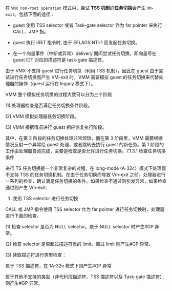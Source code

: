 
# 

在 `VMX non-root operation` 模式内，尝试 **TSS 机制**的**任务切换**会产生 `VM-exit`。包括下面的途径：

* guest 使用 TSS selector 或者 Task-gate selector 作为 far pointer 来执行 CALL、JMP 指。

* guest 执行 IRET 指令时, 由于 EFLAGS.NT=1 而发起任务切换。

* 在一个向量事件（中断或异常）delivery 期间尝试任务切换，即向量号在 guest IDT 对应的描述符是 task-gate 描述符。

由于 VMX 不支持 guest 进行任务切换（利用 TSS 机制），因此在 guest 由于尝试进行任务切换而产生 VM-exit 时，VMM 需要模拟 guest 的任务切换来代替处理器的操作（guest 运行在 legacy 模式下）。

VMM 整个模拟任务切换的过程大致可以分为三个阶段

(1) 处理器检查是否满足任务切换条件阶段。

(2) VMM 模拟处理器任务切换阶段。

(3) VMM 根据情况进行 guest 相应恢复执行阶段。

其中，在第 2 阶段的任务切换处理非常烦琐。而在第 3 阶段里，VMM 需要根据情况反射一个异常给 guest 处理，或者跳转去执行 guest 的新任务。第 1 阶段的工作由处理器自动完成，主要是检查是否允许进行任务切换。7.1.3.1 检查任务切换条件

进行 TS 任务切换是一个非常复杂的过程，在 Iong-mode (A-32c）模式下处理器不支持 TSS 的任务切换机制。在由于任务切换而导致 Vm-exit 之前，处理器进行一系列的检查，确认满足任务切换的条件。如果检查不通过则引发异常，如果检查通过则产生  Vm-exit.

1. 使用 TSS selector 进行任务切换

CALL 或 JMP 指令使用 TSS selector 作为 far pointer 进行任务切换时，处理器进行下面的检查。

 (1) 检查 selector 是否为 NULL selector。属于 NULL selector 时产生#GP 异常。

 (2) 检查 selector 是否超过描述符表的 limit。超过 limit 则产生#GP 异常。

 (3) 读取描述符进行类型检查：

属于 TSS 描述符，在 1A-32e 模式下则产生#GP 异常

属于其他不支持的类型（非代码段描述符、TSS 描述符以及 Task-gate 描述符），则产生#GP 异常。